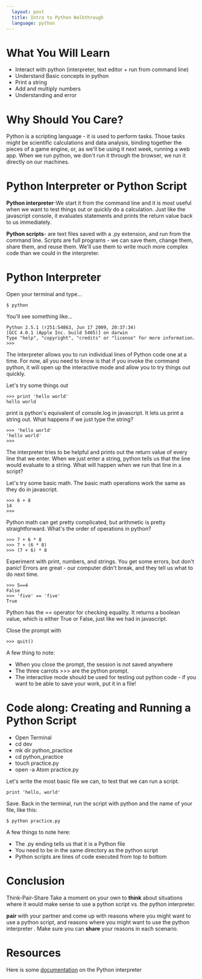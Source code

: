 ```yaml
---
  layout: post
  title: Intro to Python Walkthrough
  language: python
---
```


# What You Will Learn
+	Interact with python (interpreter, text editor + run from command line)
+ Understand Basic concepts in python
+ Print a string
+ Add and multiply numbers
+ Understanding and error

# Why Should You Care?
Python is a scripting language - it is used to perform tasks. Those tasks might be scientific calculations and data analysis, binding together the pieces of a game engine, or, as we'll be using it next week, running a web app. When we run python, we don't run it through the browser, we run it directly on our machines.

# Python Interpreter or Python Script

**Python interpreter**-We start it from the command line and it is most useful when we want to test things out or quickly do a calculation. Just like the javascript console, it evaluates statements and prints the return value back to us immediately.

**Python scripts**- are text files saved with a .py extension, and run from the command line. Scripts are full programs - we can save them, change them, share them, and reuse them. We'll use them to write much more complex code than we could in the interpreter.

# Python Interpreter
Open your terminal and type...
```
$ python
```
You'll see something like...
```
Python 2.5.1 (r251:54863, Jun 17 2009, 20:37:34)
[GCC 4.0.1 (Apple Inc. build 5465)] on darwin
Type "help", "copyright", "credits" or "license" for more information.
>>>
```
The interpreter allows you to run individual lines of Python code one at a time. For now, all you need to know is that if you invoke the command python, it will open up the interactive mode and allow you to try things out quickly.

Let's try some things out
```
>>> print 'hello world'
hello world
```
print is python's equivalent of console.log in javascript. It lets us print a string out. What happens if we just type the string?

```
>>> 'hello world'
'hello world'
>>>
```
The interpreter tries to be helpful and prints out the return value of every line that we enter. When we just enter a string, python tells us that the line would evaluate to a string. What will happen when we run that line in a script?  

Let's try some basic math. The basic math operations work the same as they do in javascript.
```
>>> 6 + 8
14
>>>
```
Python math can get pretty complicated, but arithmetic is pretty straightforward. What's the order of operations in python?
```
>>> 7 + 6 * 8
>>> 7 + (6 * 8)
>>> (7 + 6) * 8
```
Experiment with print, numbers, and strings. You get some errors, but don't panic! Errors are great - our computer didn't break, and they tell us what to do next time.

```
>>> 5==4
False
>>> 'five' == 'five'
True
```

Python has the == operator for checking equality. It returns a boolean value, which is either True or False, just like we had in javascript.

Close the prompt with
```
>>> quit()
```
A few thing to note:
+ When you close the prompt, the session is not saved anywhere
+ The three carrots >>> are the python prompt.  
+ The interactive mode should be used for testing out python code - if you want to be able to save your work, put it in a file!

# Code along: Creating and Running a Python Script
+ Open Terminal
+ cd dev
+ mk dir python_practice
+ cd python_practice
+ touch practice.py
+ open -a Atom practice.py

Let's write the most basic file we can, to test that we can run a script.
```
print 'hello, world'
```
Save. Back in the terminal, run the script with python and the name of your file, like this:

```
$ python practice.py
```

A few things to note here:
+ The .py ending tells us that it is a Python file
+ You need to be in the same directory as the python script
+ Python scripts are lines of code executed from top to bottom

# Conclusion
Think-Pair-Share
Take a moment on your own to **think** about situations where it would make sense to use a python script vs. the python interpreter.

**pair** with your partner and come up with reasons where you might want to use a python script, and reasons where you might want to use the python interpreter . Make sure you can **share** your reasons in each scenario.

# Resources
Here is some <a href="http://anandology.com/python-practice-book/getting-started.html">documentation</a> on the Python interpreter
